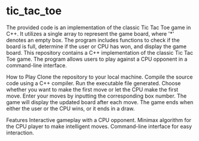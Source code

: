 # tic_tac_toe
The provided code is an implementation of the classic Tic Tac Toe game in C++. It utilizes a single array to represent the game board, where '*' denotes an empty box. The program includes functions to check if the board is full, determine if the user or CPU has won, and display the game board.
This repository contains a C++ implementation of the classic Tic Tac Toe game. The program allows users to play against a CPU opponent in a command-line interface.

How to Play
Clone the repository to your local machine.
Compile the source code using a C++ compiler.
Run the executable file generated.
Choose whether you want to make the first move or let the CPU make the first move.
Enter your moves by inputting the corresponding box number.
The game will display the updated board after each move.
The game ends when either the user or the CPU wins, or it ends in a draw.

Features
Interactive gameplay with a CPU opponent.
Minimax algorithm for the CPU player to make intelligent moves.
Command-line interface for easy interaction.


